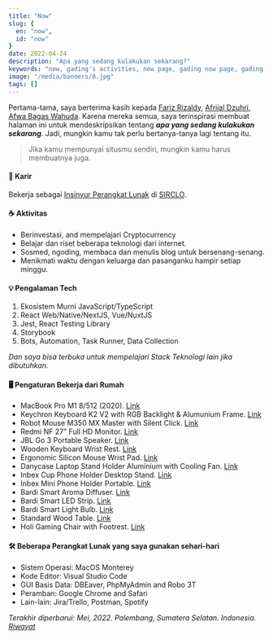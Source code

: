 ```yaml
---
title: "Now"
slug: {
  en: "now",
  id: "now"
}
date: 2022-04-24
description: "Apa yang sedang kulakukan sekarang?"
keywords: "now, gading's activities, now page, gading now page, gading, gading sedang apa, halaman aktivitas"
image: "/media/banners/8.jpg"
tags: []
---
```


Pertama-tama, saya berterima kasih kepada [Fariz Rizaldy](https://faultable.dev/now/), [Afrijal Dzuhri](https://afrijaldzuhri.wordpress.com/now), [Afwa Bagas Wahuda](https://www.wahudamon.com/now). Karena mereka semua, saya terinspirasi membuat halaman ini untuk mendeskripsikan tentang ***apa yang sedang kulakukan sekarang***. Jadi, mungkin kamu tak perlu bertanya-tanya lagi tentang itu.

> Jika kamu mempunyai situsmu sendiri, mungkin kamu harus membuatnya juga.

#### 💼 Karir
Bekerja sebagai [Insinyur Perangkat Lunak](https://www.google.com/search?q=apa+pekerjaan+software+engineer) di [SIRCLO](https://www.google.com/search?q=sirclo).

#### ☕️ Aktivitas
- Berinvestasi, and mempelajari Cryptocurrency
- Belajar dan riset beberapa teknologi dari internet.
- Sosmed, ngoding, membaca dan menulis blog untuk bersenang-senang.
- Menikmati waktu dengan keluarga dan pasanganku hampir setiap minggu.

#### 💡 Pengalaman Tech
1. Ekosistem Murni JavaScript/TypeScript
2. React Web/Native/NextJS, Vue/NuxtJS
3. Jest, React Testing Library
4. Storybook
5. Bots, Automation, Task Runner, Data Collection

*Dan saya bisa terbuka untuk mempelajari Stack Teknologi lain jika dibutuhkan.*

#### 🖥 Pengaturan Bekerja dari Rumah
- MacBook Pro M1 8/512 (2020). [Link](https://shopee.co.id/Apple-MacBook-Pro-(13.3-inci-M1-2020)-8GB-RAM-512GB-SSD-Space-Grey-i.241308147.5176302064?sp_atk=3db06e93-1ed2-4045-bf33-249549e4df4c&xptdk=3db06e93-1ed2-4045-bf33-249549e4df4c)
- Keychron Keyboard K2 V2 with RGB Backlight & Alumunium Frame. [Link](https://www.tokopedia.com/ptnmtindo/keychron-k2-v2-hot-swappble-rgb-backlight-aluminum-frame-brown-switch)
- Robot Mouse M350 MX Master with Silent Click. [Link](https://www.tokopedia.com/vivanjkt/mouse-silent-dual-mode-bluetooth-wireless-2-4ghz-robot-m350-mx-master-hitam)
- Redmi NF 27" Full HD Monitor. [Link](https://www.tokopedia.com/minimusinc/monitor-gaming-full-hd-1080p-75hz-ips-27-inch-xiaomi-redmi-6-bulan?src=topads)
- JBL Go 3 Portable Speaker. [Link](https://www.tokopedia.com/jbl-official/jbl-go-3-waterproof-bluetooth-speaker)
- Wooden Keyboard Wrist Rest. [Link](https://www.tokopedia.com/woodnstationery/wood-wrist-rest-75-percent-size-for-keychron-k2-k6-etc-black-white)
- Ergonomic Silicon Mouse Wrist Pad. [Link](https://www.tokopedia.com/raja-banting/soft-silicone-mouse-wrist-pad-anti-slip-anti-bakteri-ergonomic-food-gd-biru)
- Danycase Laptop Stand Holder Aluminium with Cooling Fan. [Link](https://www.tokopedia.com/cauzastore/stand-holder-laptop-adjustable-aluminium-with-cooling-fan)
- Inbex Cup Phone Holder Desktop Stand. [Link](https://www.tokopedia.com/inbexelectronic/inbex-cup-phone-holder-serbaguna-penyangga-360-putar-desktop-stand)
- Inbex Mini Phone Holder Portable. [Link](https://www.tokopedia.com/inbexelectronic/inbex-mini-phone-holder-foldable-lifting-portable-table-stand-black)
- Bardi Smart Aroma Diffuser. [Link](https://www.tokopedia.com/bardistore/bardi-smart-aroma-diffuser)
- Bardi Smart LED Strip. [Link](https://www.tokopedia.com/bardistore/bardi-bundling-led-strip-rgbww-wifi-2m-adaptor-4m)
- Bardi Smart Light Bulb. [Link](https://www.tokopedia.com/bardistore/bardi-smart-light-bulb-rgb-ww-12w-wifi-wireless-iot-home-automation)
- Standard Wood Table. [Link](https://www.tokopedia.com/alfaproofficial/meja-kerja-meja-kantor-meja-belajar-meja-gaming-murah-minimalis-modern-dark?src=topads)
- Holi Gaming Chair with Footrest. [Link](https://www.tokopedia.com/holiofficialstore/holi-kursi-gaming-chair-computer-bangku-gaming-game-murah-hl-502-putih-footrest)

#### 🛠 Beberapa Perangkat Lunak yang saya gunakan sehari-hari
- Sistem Operasi: MacOS Monterey
- Kode Editor: Visual Studio Code
- GUI Basis Data: DBEaver, PhpMyAdmin and Robo 3T
- Peramban: Google Chrome and Safari
- Lain-lain: Jira/Trello, Postman, Spotify

*Terakhir diperbarui: Mei, 2022. Palembang, Sumatera Selatan. Indonesia. [Riwayat](https://github.com/gadingnst/gading.dev/commits/main/src/contents/now/id.md)*
